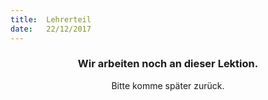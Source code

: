 ```yaml
---
title:  Lehrerteil
date:   22/12/2017
---
```


### <center>Wir arbeiten noch an dieser Lektion.</center>
<center>Bitte komme später zurück.</center>
